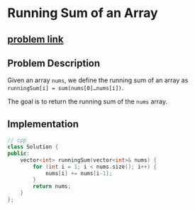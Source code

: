 
# Running Sum of an Array

## [problem link](https://leetcode.com/problems/running-sum-of-1d-array/description/)

## Problem Description

Given an array `nums`, we define the running sum of an array as `runningSum[i] = sum(nums[0]…nums[i])`.

The goal is to return the running sum of the `nums` array.

## Implementation

```cpp
// cpp
class Solution {
public:
    vector<int> runningSum(vector<int>& nums) {
        for (int i = 1; i < nums.size(); i++) {
            nums[i] += nums[i-1];
        }
        return nums;
    }
};